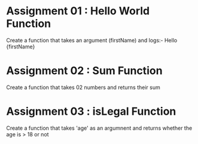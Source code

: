 # Assignment 01 : Hello World Function
Create a function that takes an argument (firstName) and logs:-
Hello {firstName}

# Assignment 02 : Sum Function
Create a function that takes 02 numbers and returns their sum

# Assignment 03 : isLegal Function
Create a function that takes 'age' as an argumnent and returns whether the age is > 18 or not
